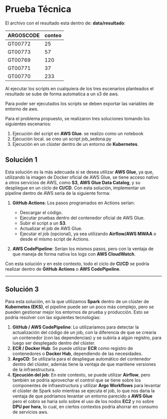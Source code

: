 # Prueba Técnica

El archivo con el resultado esta dentro de: **data/resultado**:

| ARGOSCODE | conteo |
|-----------|--------|
| GT00772   |     25 |
| GT00773   |     57 |
| GT00769   |    120 |
| GT00771   |     37 |
| GT00770   |    233 |


Al ejecutar los scripts en cualquiera de los tres escenarios planteados el resultado se sube de forma automatica a un s3 de aws.

Para poder ser ejecutados los scripts se deben exportar las variables de entorno de aws.

Para el problema propuesto, se realizaron tres soluciones tomando los siguientes escenarios:

1. Ejecución del script en **AWS Glue**. se realizo como un notebook
2. Ejecución local. se creo un script job_sedona.py
3. Ejecución en un clúster dentro de un entorno de **Kubernetes**.

## Solución 1
Esta solución es la más adecuada si se desea utilizar **AWS Glue**, ya que, utilizando la imagen de Docker oficial de AWS Glue, se tiene acceso nativo a otros servicios de AWS, como **S3**, **AWS Glue Data Catalog**, y su despliegue en un ciclo de **CI/CD**. Con esta solución, implementar un pipeline dentro de AWS sería de la siguiente forma:

1. **GitHub Actions**: Los pasos programados en Actions serían:
   - Descargar el código.
   - Ejecutar pruebas dentro del contenedor oficial de AWS Glue.
   - Subir el script a un **S3**.
   - Actualizar el job de AWS Glue.
   - Ejecutar el job (opcional), ya sea utilizando **Airflow/AWS MWAA** o desde el mismo script de Actions.

2. **AWS CodePipeline**: Serían los mismos pasos, pero con la ventaja de que maneja de forma nativa los logs con **AWS CloudWatch**.

Con esta solución y en este contexto, todo el ciclo de **CI/CD** se podría realizar dentro de **GitHub Actions** o **AWS CodePipeline**.

---

## Solución 3
Para esta solución, en la que utilizamos **Spark** dentro de un clúster de **Kubernetes (EKS)**, el pipeline puede ser un poco más complejo, pero se pueden gestionar mejor los entornos de prueba y producción. Esto se podría resolver con las siguientes tecnologías:

1. **GitHub / AWS CodePipeline**: Lo utilizaríamos para detectar la actualización del código de un job, con la diferencia de que se crearía un contenedor (con las dependencias) y se subiría a algún registro, para luego ser desplegado dentro del clúster.
2. **ECR / Docker Hub**: Se puede utilizar **ECR** como registro de contenedores o **Docker Hub**, dependiendo de las necesidades.
3. **ArgoCD**: Se utilizaría para el despliegue automático del contenedor dentro del clúster, además tiene la ventaja de que mantiene versiones de la infraestructura.
4. **Ejecución del job**: En este contexto, se puede utilizar **Airflow**, pero también se podría aprovechar el control que se tiene sobre los componentes de infraestructura y utilizar **Argo Workflows** para levantar el clúster de Spark solo mientras se ejecuta el job, lo que nos daria la ventaja de que podriamos levantar un entorno parecido a **AWS Glue** pero el cobro se haria solo sobre el uso de los nodos **EC2** y no sobre **DPU por hora**, lo cual, en ciertos contextos podria ahorrar en consumo de servicios aws.
